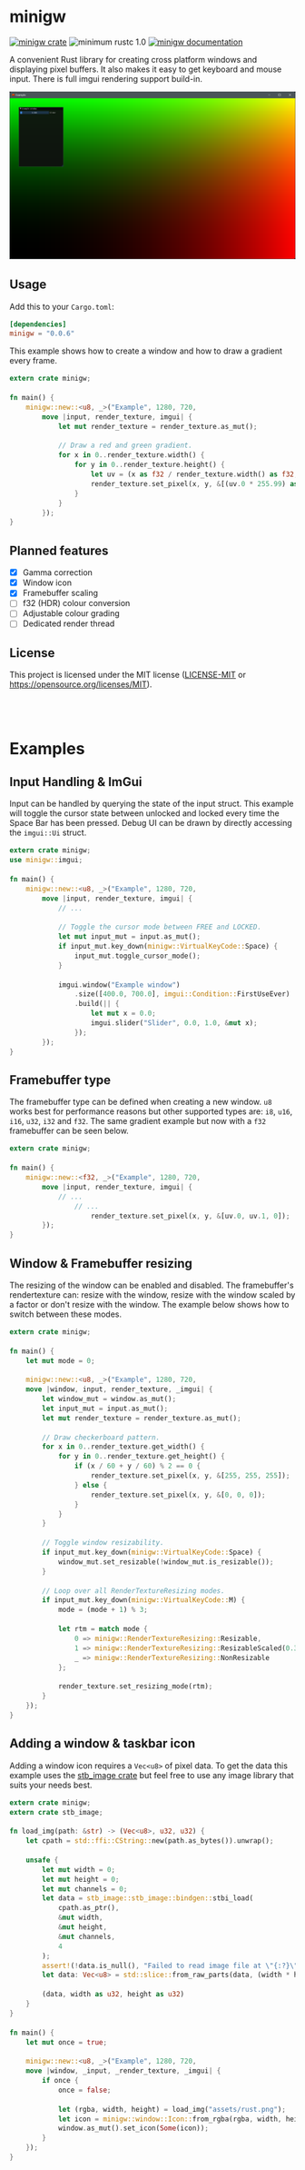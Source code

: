 minigw
======

[![minigw crate](https://img.shields.io/crates/v/minigw.svg)](https://crates.io/crates/minigw)
![minimum rustc 1.0](https://img.shields.io/badge/rustc-1.0+-red.svg)
[![minigw documentation](https://docs.rs/minigw/badge.svg)](https://docs.rs/minigw)

A convenient Rust library for creating cross platform windows and displaying pixel buffers. It also makes it easy to get keyboard and mouse input. There is full imgui rendering support build-in.

![Example](screenshots/example.png)

## Usage
Add this to your `Cargo.toml`:
```toml
[dependencies]
minigw = "0.0.6"
```
This example shows how to create a window and how to draw a gradient every frame.
```rust
extern crate minigw;

fn main() {
    minigw::new::<u8, _>("Example", 1280, 720,
        move |input, render_texture, imgui| {  
            let mut render_texture = render_texture.as_mut();

            // Draw a red and green gradient.
            for x in 0..render_texture.width() {
                for y in 0..render_texture.height() {
                    let uv = (x as f32 / render_texture.width() as f32, y as f32 / render_texture.height() as f32);
                    render_texture.set_pixel(x, y, &[(uv.0 * 255.99) as u8, (uv.1 * 255.99) as u8, 0]);
                }
            }
        });
}
```
## Planned features
- [X] Gamma correction
- [X] Window icon
- [X] Framebuffer scaling
- [ ] f32 (HDR) colour conversion
- [ ] Adjustable colour grading
- [ ] Dedicated render thread

## License
This project is licensed under the MIT license ([LICENSE-MIT](LICENSE.md) or https://opensource.org/licenses/MIT).

<br/><br/>

# Examples
## Input Handling & ImGui
Input can be handled by querying the state of the input struct. This example will toggle the cursor state between unlocked and locked every time the Space Bar has been pressed. Debug UI can be drawn by directly accessing the `imgui::Ui` struct.
```rust
extern crate minigw;
use minigw::imgui;

fn main() {
    minigw::new::<u8, _>("Example", 1280, 720,
        move |input, render_texture, imgui| {
            // ...

            // Toggle the cursor mode between FREE and LOCKED.
            let mut input_mut = input.as_mut();
            if input_mut.key_down(minigw::VirtualKeyCode::Space) {
                input_mut.toggle_cursor_mode();
            }

            imgui.window("Example window")
                .size([400.0, 700.0], imgui::Condition::FirstUseEver)
                .build(|| {
                    let mut x = 0.0;
                    imgui.slider("Slider", 0.0, 1.0, &mut x);
                });
        });
}
```

## Framebuffer type
The framebuffer type can be defined when creating a new window. `u8` works best for performance reasons but other supported types are: `i8`, `u16`, `i16`, `u32`, `i32` and `f32`. The same gradient example but now with a `f32` framebuffer can be seen below.
```rust
extern crate minigw;

fn main() {
    minigw::new::<f32, _>("Example", 1280, 720,
        move |input, render_texture, imgui| {  
            // ...
                // ...
                    render_texture.set_pixel(x, y, &[uv.0, uv.1, 0]);
        });
}
```

## Window & Framebuffer resizing
The resizing of the window can be enabled and disabled. The framebuffer's rendertexture can: resize with the window, resize with the window scaled by a factor or don't resize with the window. The example below shows how to switch between these modes.
```rust
extern crate minigw;

fn main() {
    let mut mode = 0;

    minigw::new::<u8, _>("Example", 1280, 720,
    move |window, input, render_texture, _imgui| {
        let window_mut = window.as_mut();
        let input_mut = input.as_mut();
        let mut render_texture = render_texture.as_mut();

        // Draw checkerboard pattern.
        for x in 0..render_texture.get_width() {
            for y in 0..render_texture.get_height() {
                if (x / 60 + y / 60) % 2 == 0 {
                    render_texture.set_pixel(x, y, &[255, 255, 255]);
                } else {
                    render_texture.set_pixel(x, y, &[0, 0, 0]);
                }
            }
        }
        
        // Toggle window resizability.
        if input_mut.key_down(minigw::VirtualKeyCode::Space) {
            window_mut.set_resizable(!window_mut.is_resizable());
        }

        // Loop over all RenderTextureResizing modes.
        if input_mut.key_down(minigw::VirtualKeyCode::M) {
            mode = (mode + 1) % 3;

            let rtm = match mode {
                0 => minigw::RenderTextureResizing::Resizable,
                1 => minigw::RenderTextureResizing::ResizableScaled(0.3),
                _ => minigw::RenderTextureResizing::NonResizable
            };

            render_texture.set_resizing_mode(rtm);
        }
    });
}
```
## Adding a window & taskbar icon
Adding a window icon requires a `Vec<u8>` of pixel data. To get the data this example uses the [stb_image crate](https://crates.io/crates/stb_image) but feel free to use any image library that suits your needs best.
```rust
extern crate minigw;
extern crate stb_image;

fn load_img(path: &str) -> (Vec<u8>, u32, u32) {
    let cpath = std::ffi::CString::new(path.as_bytes()).unwrap();

    unsafe {
        let mut width = 0;
        let mut height = 0;
        let mut channels = 0;
        let data = stb_image::stb_image::bindgen::stbi_load(
            cpath.as_ptr(),
            &mut width,
            &mut height,
            &mut channels,
            4
        );
        assert!(!data.is_null(), "Failed to read image file at \"{:?}\"", path);
        let data: Vec<u8> = std::slice::from_raw_parts(data, (width * height * 4) as usize).to_vec();

        (data, width as u32, height as u32)
    }
}

fn main() {
    let mut once = true;

    minigw::new::<u8, _>("Example", 1280, 720,
    move |window, _input, _render_texture, _imgui| {
        if once {
            once = false;

            let (rgba, width, height) = load_img("assets/rust.png");
            let icon = minigw::window::Icon::from_rgba(rgba, width, height).unwrap();
            window.as_mut().set_icon(Some(icon));
        }
    });
}
```